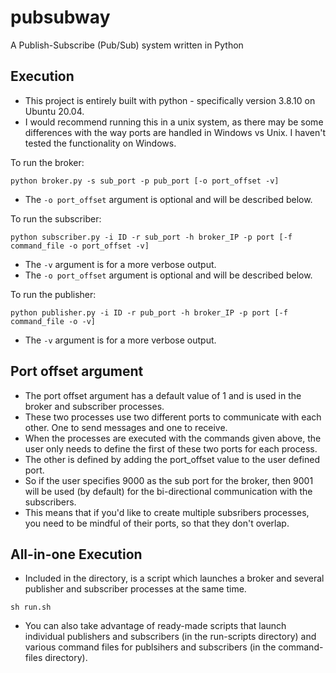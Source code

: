 # pubsubway
A Publish-Subscribe (Pub/Sub) system written in Python

## Execution
* This project is entirely built with python - specifically version 3.8.10 on Ubuntu 20.04.
* I would recommend running this in a unix system, as there may be some differences with the way ports are handled in Windows vs Unix. I haven't tested the functionality on Windows.

To run the broker:
```
python broker.py -s sub_port -p pub_port [-o port_offset -v]
```
* The `-o port_offset` argument is optional and will be described below.

To run the subscriber:
```
python subscriber.py -i ID -r sub_port -h broker_IP -p port [-f command_file -o port_offset -v]
```
* The `-v` argument is for a more verbose output.
* The `-o port_offset` argument is optional and will be described below.

To run the publisher:
```
python publisher.py -i ID -r pub_port -h broker_IP -p port [-f command_file -o -v]
```
* The `-v` argument is for a more verbose output.


## Port offset argument
* The port offset argument has a default value of 1 and is used in the broker and subscriber processes.
* These two processes use two different ports to communicate with each other. One to send messages and one to receive.
* When the processes are executed with the commands given above, the user only needs to define the first of these two ports for each process.
* The other is defined by adding the port_offset value to the user defined port.
* So if the user specifies 9000 as the sub port for the broker, then 9001 will be used (by default) for the bi-directional communication with the subscribers.
* This means that if you'd like to create multiple subsribers processes, you need to be mindful of their ports, so that they don't overlap.

## All-in-one Execution
* Included in the directory, is a script which launches a broker and several publisher and subscriber processes at the same time.
```
sh run.sh
```

* You can also take advantage of ready-made scripts that launch individual publishers and subscribers (in the run-scripts directory) and various command files for publsihers and subscribers (in the command-files directory).
